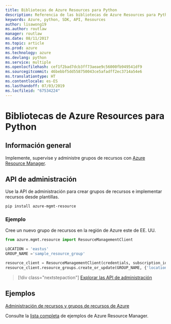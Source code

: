```yaml
---
title: Bibliotecas de Azure Resources para Python
description: Referencia de las bibliotecas de Azure Resources para Python
keywords: Azure, python, SDK, API, Resources
author: lisawong19
ms.author: routlaw
manager: routlaw
ms.date: 08/11/2017
ms.topic: article
ms.prod: azure
ms.technology: azure
ms.devlang: python
ms.service: multiple
ms.openlocfilehash: cef1f2bad7dcb3ff73aeae9c56000fb949541df9
ms.sourcegitcommit: 46bebbf5dd558750043ce5afadff2ec3714a54e6
ms.translationtype: HT
ms.contentlocale: es-ES
ms.lasthandoff: 07/03/2019
ms.locfileid: "67534224"
---
```

# <a name="azure-resources-libraries-for-python"></a>Bibliotecas de Azure Resources para Python

## <a name="overview"></a>Información general 
Implemente, supervise y administre grupos de recursos con [Azure Resource Manager](https://docs.microsoft.com/en-us/azure/azure-resource-manager/resource-group-overview).

## <a name="management-api"></a>API de administración
Use la API de administración para crear grupos de recursos e implementar recursos desde plantillas.

```bash
pip install azure-mgmt-resource
```
### <a name="example"></a>Ejemplo 
Cree un nuevo grupo de recursos en la región de Azure este de EE. UU.

```python
from azure.mgmt.resource import ResourceManagementClient

LOCATION = 'eastus'
GROUP_NAME ='sample_resource_group'

resource_client = ResourceManagementClient(credentials, subscription_id)
resource_client.resource_groups.create_or_update(GROUP_NAME, {'location': LOCATION})
```

> [!div class="nextstepaction"]
> [Explorar las API de administración](/python/api/overview/azure/azure.mgmt.resource)

## <a name="samples"></a>Ejemplos
[Administración de recursos y grupos de recursos de Azure](https://github.com/Azure-Samples/resource-manager-python-resources-and-groups)

Consulte la [lista completa](https://azure.microsoft.com/resources/samples/?platform=python&term=resource) de ejemplos de Azure Resource Manager.
